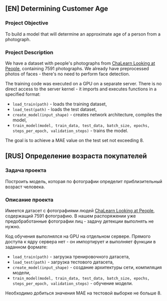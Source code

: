 ## [EN] Determining Customer Age

### Project Objective

To build a model that will determine an approximate age of a person from a photograph.

### Project Description

We have a dataset with people's photographs from [ChaLearn Looking at People](http://chalearnlap.cvc.uab.es/dataset/26/description/), containing 7591 photographs. We already have preprocessed photos of faces - there's no need to perform face detection.

The training code was executed on a GPU on a separate server. There is no direct access to the server kernel - it imports and executes functions in a specified format:

- `load_train(path)` - loads the training dataset,
- `load_test(path)` - loads the test dataset,
- `create_model(input_shape)` - creates network architecture, compiles the model,
- `train_model(model, train_data, test_data, batch_size, epochs, steps_per_epoch, validation_steps)` - trains the model.
  
The goal is to achieve a MAE value on the test set not exceeding 8.

## [RUS] Определение возраста покупателей

### Задача проекта

Построить модель, которая по фотографии определит приблизительный возраст человека.

### Описание проекта

Имеется датасет с фотографиями людей [ChaLearn Looking at People](http://chalearnlap.cvc.uab.es/dataset/26/description/), содержащий 7591 фотографию. В нашем распоряжении уже предобработанные фотографии лиц - задачу детекции выполнять не нужно.

Код обучения выполнялся на GPU на отдельном сервере. Прямого доступа к ядру сервера нет - он импортирует и выполняет функции в заданном формате: 

- `load_train(path)` - загрузка тренировочного датасета,
- `load_test(path)` - загрузка тестового датасета,
- `create_model(input_shape)` - создание архитектуры сети, компиляция модели,
- `train_model(model, train_data, test_data, batch_size, epochs, steps_per_epoch, validation_steps)` - обучение модели.

Необходимо добиться значения MAE на тестовой выборке не больше 8.
